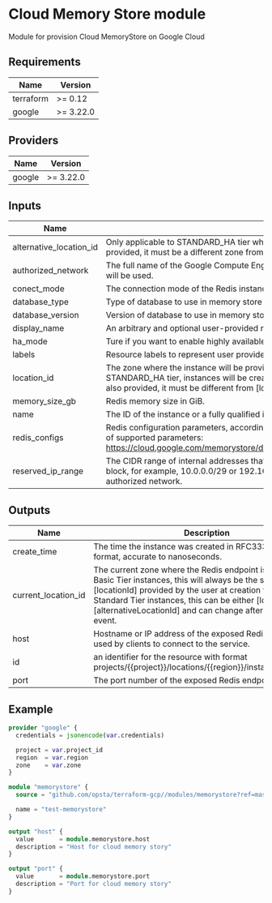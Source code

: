 # Cloud Memory Store module

Module for provision Cloud MemoryStore on Google Cloud

## Requirements

| Name      | Version   |
| --------- | --------- |
| terraform | >= 0.12   |
| google    | >= 3.22.0 |

## Providers

| Name   | Version   |
| ------ | --------- |
| google | >= 3.22.0 |

## Inputs

| Name                    | Description                                                                                                                                                                                                                                                                                                     | Type          | Default            | Required |
| ----------------------- | --------------------------------------------------------------------------------------------------------------------------------------------------------------------------------------------------------------------------------------------------------------------------------------------------------------- | ------------- | ------------------ | :------: |
| alternative_location_id | Only applicable to STANDARD_HA tier which protects the instance against zonal failures by provisioning it across two zones. If provided, it must be a different zone from the one provided in [locationId].                                                                                                     | `string`      | `null`             |    no    |
| authorized_network      | The full name of the Google Compute Engine network to which the instance is connected. If left unspecified, the default network will be used.                                                                                                                                                                   | `string`      | `null`             |    no    |
| conect_mode             | The connection mode of the Redis instance. Possible values are: \* DIRECT_PEERING \* PRIVATE_SERVICE_ACCESS                                                                                                                                                                                                     | `string`      | `"DIRECT_PEERING"` |    no    |
| database_type           | Type of database to use in memory store service. Must be one of these values: redis, memcached.                                                                                                                                                                                                                 | `string`      | `"redis"`          |    no    |
| database_version        | Version of database to use in memory store service. Should relate on database_type                                                                                                                                                                                                                              | `string`      | `"4.0"`            |    no    |
| display_name            | An arbitrary and optional user-provided name for the instance.                                                                                                                                                                                                                                                  | `string`      | `null`             |    no    |
| ha_mode                 | Ture if you want to enable highly available primary/replica instances                                                                                                                                                                                                                                           | `bool`        | `false`            |    no    |
| labels                  | Resource labels to represent user provided metadata.                                                                                                                                                                                                                                                            | `map(string)` | `null`             |    no    |
| location_id             | The zone where the instance will be provisioned. If not provided, the service will choose a zone for the instance. For STANDARD_HA tier, instances will be created across two zones for protection against zonal failures. If [alternativeLocationId] is also provided, it must be different from [locationId]. | `string`      | `null`             |    no    |
| memory_size_gb          | Redis memory size in GiB.                                                                                                                                                                                                                                                                                       | `number`      | `1`                |    no    |
| name                    | The ID of the instance or a fully qualified identifier for the instance.                                                                                                                                                                                                                                        | `string`      | n/a                |   yes    |
| redis_configs           | Redis configuration parameters, according to http://redis.io/topics/config. Please check Memorystore documentation for the list of supported parameters: https://cloud.google.com/memorystore/docs/redis/reference/rest/v1/projects.locations.instances#Instance.FIELDS.redis_configs                           | `map(string)` | `null`             |    no    |
| reserved_ip_range       | The CIDR range of internal addresses that are reserved for this instance. If not provided, the service will choose an unused /29 block, for example, 10.0.0.0/29 or 192.168.0.0/29. Ranges must be unique and non-overlapping with existing subnets in an authorized network.                                   | `string`      | `null`             |    no    |

## Outputs

| Name                | Description                                                                                                                                                                                                                                                                                           |
| ------------------- | ----------------------------------------------------------------------------------------------------------------------------------------------------------------------------------------------------------------------------------------------------------------------------------------------------- |
| create_time         | The time the instance was created in RFC3339 UTC format, accurate to nanoseconds.                                                                                                                                                                                                                     |
| current_location_id | The current zone where the Redis endpoint is placed. For Basic Tier instances, this will always be the same as the [locationId] provided by the user at creation time. For Standard Tier instances, this can be either [locationId] or [alternativeLocationId] and can change after a failover event. |
| host                | Hostname or IP address of the exposed Redis endpoint used by clients to connect to the service.                                                                                                                                                                                                       |
| id                  | an identifier for the resource with format projects/{{project}}/locations/{{region}}/instances/{{name}}                                                                                                                                                                                               |
| port                | The port number of the exposed Redis endpoint.                                                                                                                                                                                                                                                        |

## Example

```terraform
provider "google" {
  credentials = jsonencode(var.credentials)

  project = var.project_id
  region  = var.region
  zone    = var.zone
}

module "memorystore" {
  source = "github.com/opsta/terraform-gcp//modules/memorystore?ref=master"

  name = "test-memorystore"
}

output "host" {
  value       = module.memorystore.host
  description = "Host for cloud memory story"
}

output "port" {
  value       = module.memorystore.port
  description = "Port for cloud memory story"
}
```

